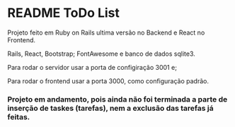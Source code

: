 # README ToDo List

Projeto feito em Ruby on Rails  ultima versão no Backend e React no Frontend.

Rails, React, Bootstrap; FontAwesome e banco de dados sqlite3.

Para rodar o servidor usar a porta de configiração 3001 e;

Para rodar o frontend usar a porta 3000, como configuração padrão.

### Projeto em andamento, pois ainda não foi terminada a parte de inserção de taskes (tarefas), nem a exclusão das tarefas já feitas.
